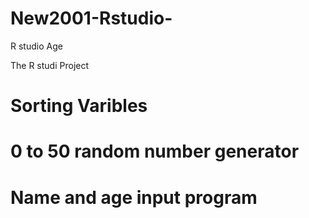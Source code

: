 # New2001-Rstudio-
R studio Age

The R studi Project 

# Sorting Varibles

# 0 to 50 random number generator

# Name and age input program
